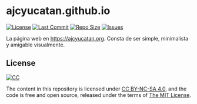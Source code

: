 # ajcyucatan.github.io

[![License](https://img.shields.io/github/license/ajcyucatan/ajcyucatan.github.io?style=popout-square)](https://github.com/ajcyucatan/ajcyucatan.github.io/blob/master/LICENSE "License")
[![Last Commit](https://img.shields.io/github/last-commit/ajcyucatan/ajcyucatan.github.io?style=popout-square)](https://github.com/ajcyucatan/ajcyucatan.github.io/commits/master "Last Commit")
[![Repo Size](https://img.shields.io/github/repo-size/ajcyucatan/ajcyucatan.github.io?style=popout-square)](https://github.com/ajcyucatan/ajcyucatan.github.io.git "Repo Size")
[![Issues](https://img.shields.io/github/issues/ajcyucatan/ajcyucatan.github.io?style=popout-square)](https://github.com/ajcyucatan/ajcyucatan.github.io/issues "Issues")

La página web en https://ajcyucatan.org. Consta de ser simple, minimalista y amigable visualmente.


## License

[![CC](http://forthebadge.com/images/badges/cc-nc-sa.svg)](https://creativecommons.org/licenses/by-nc-sa/4.0 "CC BY-NC-SA 4.0")

The content in this repository is licensed under [CC BY-NC-SA 4.0](https://creativecommons.org/licenses/by-nc-sa/4.0), and the code is free and open source, released under the terms of [The MIT License](https://mit-license.org).
